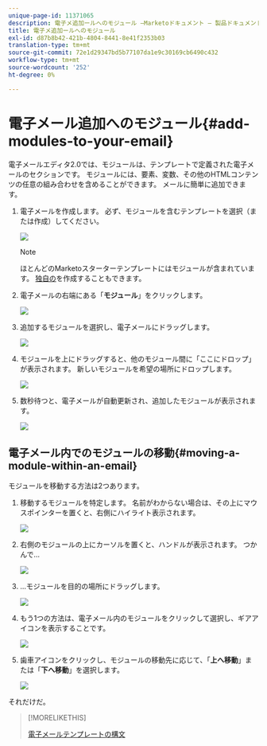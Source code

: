 ```yaml
---
unique-page-id: 11371065
description: 電子メ追加ールへのモジュール —Marketoドキュメント — 製品ドキュメント
title: 電子メ追加ールへのモジュール
exl-id: d87b8b42-421b-4804-8441-8e41f2353b03
translation-type: tm+mt
source-git-commit: 72e1d29347bd5b77107da1e9c30169cb6490c432
workflow-type: tm+mt
source-wordcount: '252'
ht-degree: 0%

---
```


# 電子メール追加へのモジュール{#add-modules-to-your-email}

電子メールエディタ2.0では、モジュールは、テンプレートで定義された電子メールのセクションです。 モジュールには、要素、変数、その他のHTMLコンテンツの任意の組み合わせを含めることができます。 メールに簡単に追加できます。

1. 電子メールを作成します。 必ず、モジュールを含むテンプレートを選択（または作成）してください。

   ![](assets/one-1.png)

   >[!NOTE]
   >
   >ほとんどのMarketoスターターテンプレートにはモジュールが含まれています。 [独自の](/help/marketo/product-docs/email-marketing/general/email-editor-2/email-template-syntax.md#modules)を作成することもできます。

1. 電子メールの右端にある「**モジュール**」をクリックします。

   ![](assets/two-3.png)

1. 追加するモジュールを選択し、電子メールにドラッグします。

   ![](assets/three-3.png)

1. モジュールを上にドラッグすると、他のモジュール間に「ここにドロップ」が表示されます。 新しいモジュールを希望の場所にドロップします。

   ![](assets/four-2.png)

1. 数秒待つと、電子メールが自動更新され、追加したモジュールが表示されます。

   ![](assets/five-3.png)

## 電子メール内でのモジュールの移動{#moving-a-module-within-an-email}

モジュールを移動する方法は2つあります。

1. 移動するモジュールを特定します。 名前がわからない場合は、その上にマウスポインターを置くと、右側にハイライト表示されます。

   ![](assets/six-2.png)

1. 右側のモジュールの上にカーソルを置くと、ハンドルが表示されます。 つかんで…

   ![](assets/seven-2.png)

1. ...モジュールを目的の場所にドラッグします。

   ![](assets/eight-2.png)

1. もう1つの方法は、電子メール内のモジュールをクリックして選択し、ギアアイコンを表示することです。

   ![](assets/nine-2.png)

1. 歯車アイコンをクリックし、モジュールの移動先に応じて、「**上へ移動**」または「**下へ移動**」を選択します。

   ![](assets/ten-2.png)

それだけだ。

>[!MORELIKETHIS]
>
>[電子メールテンプレートの構文](/help/marketo/product-docs/email-marketing/general/email-editor-2/email-template-syntax.md)
